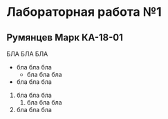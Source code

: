 # Лабораторная работа №1 
## Румянцев Марк КА-18-01
БЛА БЛА БЛА
- бла бла бла
  - бла бла бла
- бла бла бла
1. бла бла бла
   1. бла бла бла
2. бла бла бла
